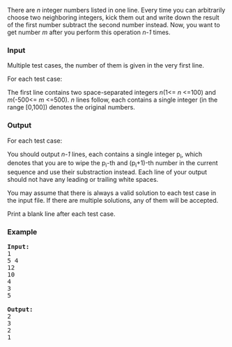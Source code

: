 <p>There are <em>n</em> integer numbers listed in one line. Every time you can arbitrarily choose two neighboring integers, kick them out and write down the result of the first number subtract the second number instead. Now, you want to get number <em>m</em> after you perform this operation <em>n-1</em> times.</p>
<h3>Input</h3>
<p>Multiple test cases, the number of them is given in the very first line.</p>
<p>For each test case:</p>
<p>The first line contains two space-separated integers <em>n</em>(1&lt;= <em>n</em> &lt;=100) and <em>m</em>(-500&lt;= <em>m</em> &lt;=500). <em>n</em> lines follow, each contains a single integer (in the range [0,100]) denotes the original numbers.</p>
<h3>Output</h3>
<p>For each test case:</p>
<p>You should output <em>n-1</em> lines, each contains a single integer p<sub>i</sub>, which denotes that you are to wipe the p<sub>i</sub>-th and (p<sub>i</sub>+1)-th number in the current sequence and use their substraction instead. Each line of your output should not have any leading or trailing white spaces.</p>
<p>You may assume that there is always a valid solution to each test case in the input file. If there are multiple solutions, any of them will be accepted.</p>
<p>Print a blank line after each test case.</p>
<h3>Example</h3>
<pre><strong>Input:</strong><br>1<br>5 4<br>12<br>10<br>4<br>3<br>5<br><br><strong>Output:</strong><br>2<br>3<br>2<br>1<br></pre>